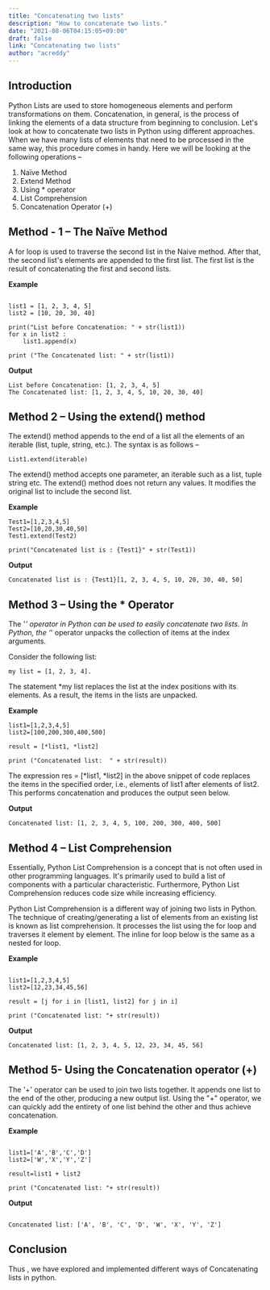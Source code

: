 ```yaml
---
title: "Concatenating two lists"
description: "How to concatenate two lists."
date: "2021-08-06T04:15:05+09:00"
draft: false
link: "Concatenating two lists"
author: "acreddy"
---
```


## Introduction

Python Lists are used to store homogeneous elements and perform transformations on them. Concatenation, in general, is the process of linking the elements of a data structure from beginning to conclusion. 
Let's look at how to concatenate two lists in Python using different approaches.
When we have many lists of elements that need to be processed in the same way, this procedure comes in handy. Here we will be looking at the following operations –
1.	Naïve Method
2.	Extend Method
3.	Using  *  operator 
4.	List Comprehension 
5.	Concatenation Operator (+)

## Method - 1 – The  Naïve Method

A for loop is used to traverse the second list in the Naive method. After that, the second list's elements are appended to the first list. The first list is the result of concatenating the first and second lists. 

**Example**

```

list1 = [1, 2, 3, 4, 5] 
list2 = [10, 20, 30, 40] 
 
print("List before Concatenation: " + str(list1))
for x in list2 : 
    list1.append(x) 
 
print ("The Concatenated list: " + str(list1))

```

**Output**

```
List before Concatenation: [1, 2, 3, 4, 5]
The Concatenated list: [1, 2, 3, 4, 5, 10, 20, 30, 40]

```

## Method 2 – Using the extend() method

The extend() method appends to the end of a list all the elements of an iterable (list, tuple, string, etc.).  The syntax is as follows –

``` 
List1.extend(iterable)

```

The extend() method accepts one parameter, an iterable such as a list, tuple string etc.
The extend() method does not return any values. It modifies the original list to include the second list.

**Example**

```
Test1=[1,2,3,4,5]
Test2=[10,20,30,40,50]
Test1.extend(Test2)

print("Concatenated list is : {Test1}" + str(Test1))

```

**Output**


```
Concatenated list is : {Test1}[1, 2, 3, 4, 5, 10, 20, 30, 40, 50]

```

## Method 3 – Using the * Operator

The '*' operator in Python can be used to easily concatenate two lists. In Python, the ‘*' operator unpacks the collection of items at the index arguments. 

Consider the following list: 

```
my list = [1, 2, 3, 4].

```

The statement *my list replaces the list at the index positions with its elements.
As a result, the items in the lists are unpacked.

**Example**

```
list1=[1,2,3,4,5]
list2=[100,200,300,400,500]
 
result = [*list1, *list2] 
   
print ("Concatenated list:  " + str(result))

```

The expression res = [*list1, *list2] in the above snippet of code replaces the items in the specified order, i.e., elements of list1 after elements of list2. This performs concatenation and produces the output seen below.

**Output**

```
Concatenated list: [1, 2, 3, 4, 5, 100, 200, 300, 400, 500]

```

## Method 4 – List Comprehension 

Essentially, Python List Comprehension is a concept that is not often used in other programming languages. It's primarily used to build a list of components with a particular characteristic. Furthermore, Python List Comprehension reduces code size while increasing efficiency.

Python List Comprehension is a different way of joining two lists in Python.
The technique of creating/generating a list of elements from an existing list is known as list comprehension.
It processes the list using the for loop and traverses it element by element.
The inline for loop below is the same as a nested for loop.

**Example**

```

list1=[1,2,3,4,5]
list2=[12,23,34,45,56]
 
result = [j for i in [list1, list2] for j in i] 
 
print ("Concatenated list: "+ str(result))

```

**Output**

```
Concatenated list: [1, 2, 3, 4, 5, 12, 23, 34, 45, 56]

```

## Method 5- Using the Concatenation operator (+)

The '+' operator can be used to join two lists together. It appends one list to the end of the other, producing a new output list. Using the "+" operator, we can quickly add the entirety of one list behind the other and thus achieve concatenation. 

**Example**

```

list1=['A','B','C','D']
list2=['W','X','Y','Z']

result=list1 + list2 

print ("Concatenated list: "+ str(result))

```

**Output**

```

Concatenated list: ['A', 'B', 'C', 'D', 'W', 'X', 'Y', 'Z']

```

## Conclusion

Thus , we have explored and implemented different ways of Concatenating lists in python.
